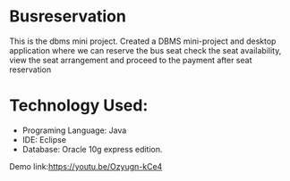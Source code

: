 # Busreservation
This is the dbms mini project. Created a DBMS mini-project and desktop application where we can reserve the bus seat check the seat availability, view the seat arrangement and proceed to the payment after seat reservation

# Technology Used:
 * Programing Language: Java
 * IDE: Eclipse
 * Database: Oracle 10g express edition.

Demo link:https://youtu.be/Ozyugn-kCe4
